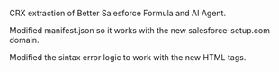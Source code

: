 CRX extraction of Better Salesforce Formula and AI Agent.

Modified manifest.json so it works with the new salesforce-setup.com domain.

Modified the sintax error logic to work with the new HTML tags.
